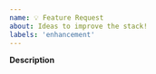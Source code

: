 ```yaml
---
name: 💡 Feature Request
about: Ideas to improve the stack!
labels: 'enhancement'
---
```


**Description**

<!-- Clear description of what you'd like to see. -->